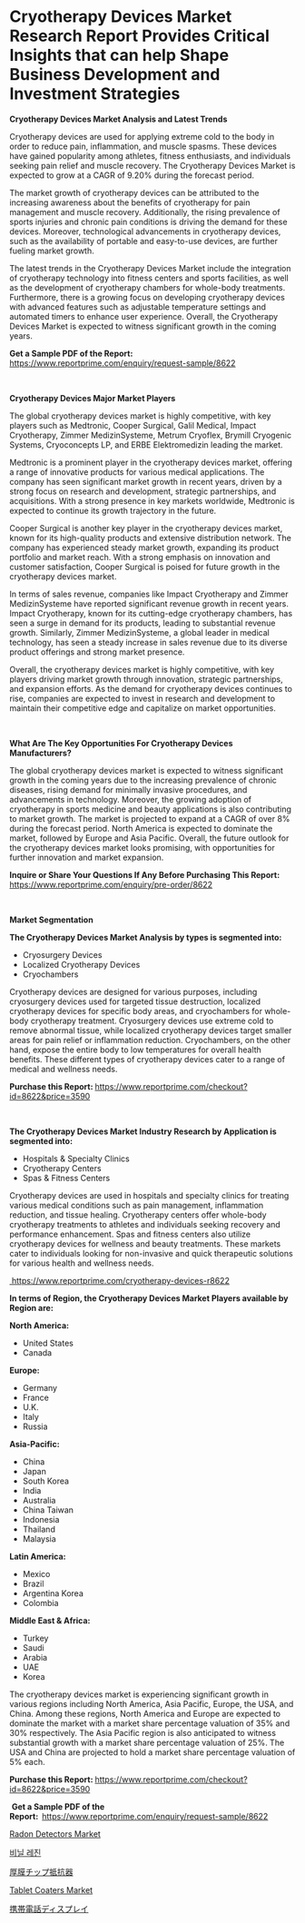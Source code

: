 <p><h1>Cryotherapy Devices Market Research Report Provides Critical Insights that can help Shape Business Development and Investment Strategies</h1></p><p><strong>Cryotherapy Devices Market Analysis and Latest Trends</strong></p>
<p><p>Cryotherapy devices are used for applying extreme cold to the body in order to reduce pain, inflammation, and muscle spasms. These devices have gained popularity among athletes, fitness enthusiasts, and individuals seeking pain relief and muscle recovery. The Cryotherapy Devices Market is expected to grow at a CAGR of 9.20% during the forecast period.</p><p>The market growth of cryotherapy devices can be attributed to the increasing awareness about the benefits of cryotherapy for pain management and muscle recovery. Additionally, the rising prevalence of sports injuries and chronic pain conditions is driving the demand for these devices. Moreover, technological advancements in cryotherapy devices, such as the availability of portable and easy-to-use devices, are further fueling market growth.</p><p>The latest trends in the Cryotherapy Devices Market include the integration of cryotherapy technology into fitness centers and sports facilities, as well as the development of cryotherapy chambers for whole-body treatments. Furthermore, there is a growing focus on developing cryotherapy devices with advanced features such as adjustable temperature settings and automated timers to enhance user experience. Overall, the Cryotherapy Devices Market is expected to witness significant growth in the coming years.</p></p>
<p><strong>Get a Sample PDF of the Report:&nbsp;</strong> <a href="https://www.reportprime.com/enquiry/request-sample/8622">https://www.reportprime.com/enquiry/request-sample/8622</a></p>
<p>&nbsp;</p>
<p><strong>Cryotherapy Devices Major Market Players</strong></p>
<p><p>The global cryotherapy devices market is highly competitive, with key players such as Medtronic, Cooper Surgical, Galil Medical, Impact Cryotherapy, Zimmer MedizinSysteme, Metrum Cryoflex, Brymill Cryogenic Systems, Cryoconcepts LP, and ERBE Elektromedizin leading the market.</p><p>Medtronic is a prominent player in the cryotherapy devices market, offering a range of innovative products for various medical applications. The company has seen significant market growth in recent years, driven by a strong focus on research and development, strategic partnerships, and acquisitions. With a strong presence in key markets worldwide, Medtronic is expected to continue its growth trajectory in the future.</p><p>Cooper Surgical is another key player in the cryotherapy devices market, known for its high-quality products and extensive distribution network. The company has experienced steady market growth, expanding its product portfolio and market reach. With a strong emphasis on innovation and customer satisfaction, Cooper Surgical is poised for future growth in the cryotherapy devices market.</p><p>In terms of sales revenue, companies like Impact Cryotherapy and Zimmer MedizinSysteme have reported significant revenue growth in recent years. Impact Cryotherapy, known for its cutting-edge cryotherapy chambers, has seen a surge in demand for its products, leading to substantial revenue growth. Similarly, Zimmer MedizinSysteme, a global leader in medical technology, has seen a steady increase in sales revenue due to its diverse product offerings and strong market presence.</p><p>Overall, the cryotherapy devices market is highly competitive, with key players driving market growth through innovation, strategic partnerships, and expansion efforts. As the demand for cryotherapy devices continues to rise, companies are expected to invest in research and development to maintain their competitive edge and capitalize on market opportunities.</p></p>
<p>&nbsp;</p>
<p><strong>What Are The Key Opportunities For Cryotherapy Devices Manufacturers?</strong></p>
<p><p>The global cryotherapy devices market is expected to witness significant growth in the coming years due to the increasing prevalence of chronic diseases, rising demand for minimally invasive procedures, and advancements in technology. Moreover, the growing adoption of cryotherapy in sports medicine and beauty applications is also contributing to market growth. The market is projected to expand at a CAGR of over 8% during the forecast period. North America is expected to dominate the market, followed by Europe and Asia Pacific. Overall, the future outlook for the cryotherapy devices market looks promising, with opportunities for further innovation and market expansion.</p></p>
<p><strong>Inquire or Share Your Questions If Any Before Purchasing This Report:</strong> <a href="https://www.reportprime.com/enquiry/pre-order/8622">https://www.reportprime.com/enquiry/pre-order/8622</a></p>
<p>&nbsp;</p>
<p><strong>Market Segmentation</strong></p>
<p><strong>The Cryotherapy Devices Market Analysis by types is segmented into:</strong></p>
<p><ul><li>Cryosurgery Devices</li><li>Localized Cryotherapy Devices</li><li>Cryochambers</li></ul></p>
<p><p>Cryotherapy devices are designed for various purposes, including cryosurgery devices used for targeted tissue destruction, localized cryotherapy devices for specific body areas, and cryochambers for whole-body cryotherapy treatment. Cryosurgery devices use extreme cold to remove abnormal tissue, while localized cryotherapy devices target smaller areas for pain relief or inflammation reduction. Cryochambers, on the other hand, expose the entire body to low temperatures for overall health benefits. These different types of cryotherapy devices cater to a range of medical and wellness needs.</p></p>
<p><strong>Purchase this Report:&nbsp;</strong><a href="https://www.reportprime.com/checkout?id=8622&price=3590">https://www.reportprime.com/checkout?id=8622&price=3590</a></p>
<p>&nbsp;</p>
<p><strong>The Cryotherapy Devices Market Industry Research by Application is segmented into:</strong></p>
<p><ul><li>Hospitals & Specialty Clinics</li><li>Cryotherapy Centers</li><li>Spas & Fitness Centers</li></ul></p>
<p><p>Cryotherapy devices are used in hospitals and specialty clinics for treating various medical conditions such as pain management, inflammation reduction, and tissue healing. Cryotherapy centers offer whole-body cryotherapy treatments to athletes and individuals seeking recovery and performance enhancement. Spas and fitness centers also utilize cryotherapy devices for wellness and beauty treatments. These markets cater to individuals looking for non-invasive and quick therapeutic solutions for various health and wellness needs.</p></p>
<p><a href="https://www.reportprime.com/cryotherapy-devices-r8622">&nbsp;https://www.reportprime.com/cryotherapy-devices-r8622</a></p>
<p><strong>In terms of Region, the Cryotherapy Devices Market Players available by Region are:</strong></p>
<p>
    <p> <strong> North America: </strong>
        <ul>
            <li>United States</li>
            <li>Canada</li>
        </ul>
        </p> 
    <p> <strong> Europe: </strong>
        <ul>
            <li>Germany</li>
            <li>France</li>
            <li>U.K.</li>
            <li>Italy</li>
            <li>Russia</li>
        </ul>
        </p> 
    <p> <strong> Asia-Pacific: </strong>
        <ul>
            <li>China</li>
            <li>Japan</li>
            <li>South Korea</li>
            <li>India</li>
            <li>Australia</li>
            <li>China Taiwan</li>
            <li>Indonesia</li>
            <li>Thailand</li>
            <li>Malaysia</li>
        </ul>
        </p> 
    <p> <strong> Latin America: </strong>
        <ul>
            <li>Mexico</li>
            <li>Brazil</li>
            <li>Argentina Korea</li>
            <li>Colombia</li>
        </ul>
        </p> 
    <p> <strong> Middle East & Africa: </strong>
        <ul>
            <li>Turkey</li>
            <li>Saudi</li>
            <li>Arabia</li>
            <li>UAE</li>
            <li>Korea</li>
        </ul>
    </p>
    </p>
<p><p>The cryotherapy devices market is experiencing significant growth in various regions including North America, Asia Pacific, Europe, the USA, and China. Among these regions, North America and Europe are expected to dominate the market with a market share percentage valuation of 35% and 30% respectively. The Asia Pacific region is also anticipated to witness substantial growth with a market share percentage valuation of 25%. The USA and China are projected to hold a market share percentage valuation of 5% each.</p></p>
<p><strong>Purchase this Report: </strong><a href="https://www.reportprime.com/checkout?id=8622&price=3590">https://www.reportprime.com/checkout?id=8622&price=3590</a></p>
<p>&nbsp;<strong>Get a Sample PDF of the Report:&nbsp;&nbsp;</strong><a href="https://www.reportprime.com/enquiry/request-sample/8622">https://www.reportprime.com/enquiry/request-sample/8622</a></p>
<p><strong></strong></p>
<p><p><a href="https://medium.com/@sjdhshjc2456654/evaluating-global-radon-detectors-market-trends-and-growth-opportunities-by-region-type-long-43adc05f9006">Radon Detectors Market</a></p><p><a href="https://medium.com/@ikeschumm04/vinyl-%EC%88%98%EC%A7%80-%EC%8B%9C%EC%9E%A5-2024%EB%85%84%EB%B6%80%ED%84%B0-2031%EB%85%84%EA%B9%8C%EC%A7%80%EC%9D%98-%EA%B8%80%EB%A1%9C%EB%B2%8C-%EB%B0%8F-%EC%A7%80%EC%97%AD%EC%A0%81-%EB%B6%84%EC%84%9D-6c584a315678">비닐 레진</a></p><p><a href="https://github.com/reliezer65/Market-Research-Report-List-2/blob/main/257948771275.md">厚膜チップ抵抗器</a></p><p><a href="https://medium.com/@kaceyrath_40350/strategic-insights-into-global-tablet-coaters-market-trends-2024-2031-covered-in-164-pages-075558ed62f7">Tablet Coaters Market</a></p><p><a href="https://github.com/RodHoppe07/Market-Research-Report-List-2/blob/main/144413171274.md">携帯電話ディスプレイ</a></p></p>